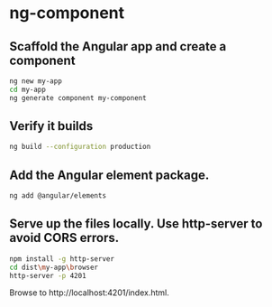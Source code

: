 # ng-component

## Scaffold the Angular app and create a component
```sh
ng new my-app
cd my-app
ng generate component my-component
```

## Verify it builds
```sh
ng build --configuration production
```

## Add the Angular element package.
```sh
ng add @angular/elements
```

## Serve up the files locally. Use http-server to avoid CORS errors.
```sh
npm install -g http-server
cd dist\my-app\browser
http-server -p 4201
```

Browse to http://localhost:4201/index.html.